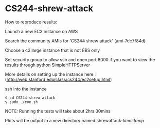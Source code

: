 # CS244-shrew-attack

How to reproduce results:

  Launch a new EC2 instance on AWS

  Search the community AMIs for 'CS244 shrew attack' (ami-7dc7f84d)

  Choose a c3.large instance that is not EBS only

  Set security group to allow ssh and open port 8000 if you want to view the results through python SimpleHTTPServer

  More details on setting up the instance here : (http://web.stanford.edu/class/cs244/ec2setup.html)

  ssh into the instance
```
$ cd CS244-shrew-attack
$ sudo ./run.sh
```
NOTE: Running the tests will take about 2hrs 30mins

Plots will be output in a new directory named shrewattack-*timestamp*

